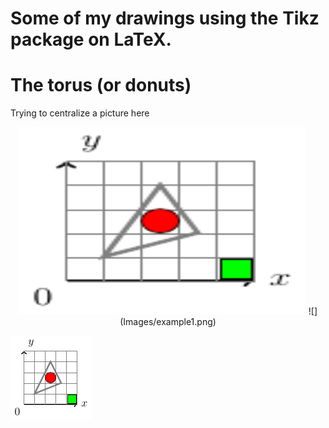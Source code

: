 # Some of my drawings using the Tikz package on LaTeX.

# The torus (or donuts)

Trying to centralize a picture here
<p align="center">
  <img width="460" height="300" src="Images/example1.png">
    ![](Images/example1.png)
</p>

![](Images/example1.png)
